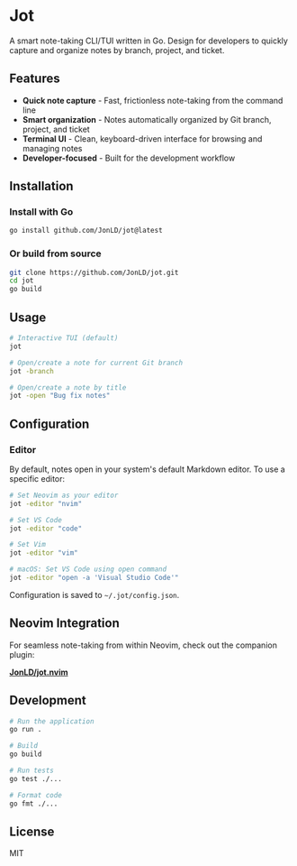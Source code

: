 # Jot

A smart note-taking CLI/TUI written in Go. Design for developers to quickly capture and organize notes by branch, project, and ticket.

## Features

- **Quick note capture** - Fast, frictionless note-taking from the command line
- **Smart organization** - Notes automatically organized by Git branch, project, and ticket
- **Terminal UI** - Clean, keyboard-driven interface for browsing and managing notes
- **Developer-focused** - Built for the development workflow

## Installation

### Install with Go

```bash
go install github.com/JonLD/jot@latest
```

### Or build from source

```bash
git clone https://github.com/JonLD/jot.git
cd jot
go build
```

## Usage

```bash
# Interactive TUI (default)
jot

# Open/create a note for current Git branch
jot -branch

# Open/create a note by title
jot -open "Bug fix notes"
```

## Configuration

### Editor

By default, notes open in your system's default Markdown editor. To use a specific editor:

```bash
# Set Neovim as your editor
jot -editor "nvim"

# Set VS Code
jot -editor "code"

# Set Vim
jot -editor "vim"

# macOS: Set VS Code using open command
jot -editor "open -a 'Visual Studio Code'"
```

Configuration is saved to `~/.jot/config.json`.

## Neovim Integration

For seamless note-taking from within Neovim, check out the companion plugin:

**[JonLD/jot.nvim](https://github.com/JonLD/jot.nvim)**

## Development

```bash
# Run the application
go run .

# Build
go build

# Run tests
go test ./...

# Format code
go fmt ./...
```

## License

MIT
